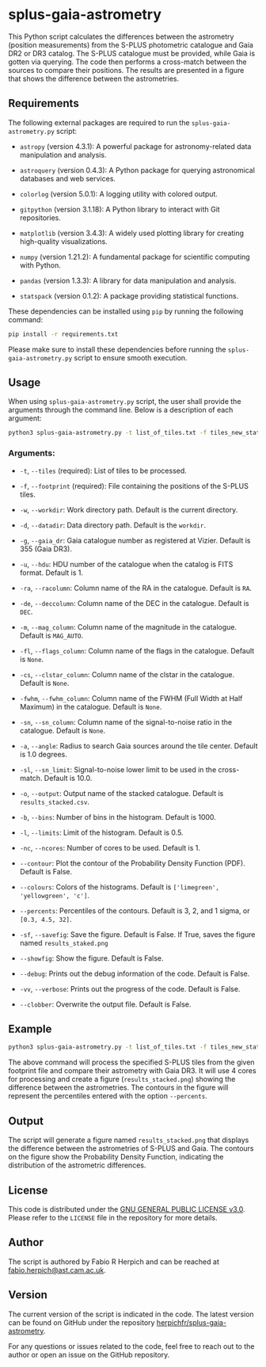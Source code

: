 # splus-gaia-astrometry

This Python script calculates the differences between the astrometry (position measurements) from the S-PLUS photometric catalogue and Gaia DR2 or DR3 catalog. The S-PLUS catalogue must be provided, while Gaia is gotten via querying. The code then performs a cross-match between the sources to compare their positions. The results are presented in a figure that shows the difference between the astrometries.

## Requirements

The following external packages are required to run the `splus-gaia-astrometry.py` script:

- `astropy` (version 4.3.1): A powerful package for astronomy-related data manipulation and analysis.

- `astroquery` (version 0.4.3): A Python package for querying astronomical databases and web services.

- `colorlog` (version 5.0.1): A logging utility with colored output.

- `gitpython` (version 3.1.18): A Python library to interact with Git repositories.

- `matplotlib` (version 3.4.3): A widely used plotting library for creating high-quality visualizations.

- `numpy` (version 1.21.2): A fundamental package for scientific computing with Python.

- `pandas` (version 1.3.3): A library for data manipulation and analysis.

- `statspack` (version 0.1.2): A package providing statistical functions.

These dependencies can be installed using `pip` by running the following command:

```bash
pip install -r requirements.txt
```

Please make sure to install these dependencies before running the `splus-gaia-astrometry.py` script to ensure smooth execution.
## Usage

When using `splus-gaia-astrometry.py` script, the user shall provide the arguments through the command line. Below is a description of each argument:

```bash
python3 splus-gaia-astrometry.py -t list_of_tiles.txt -f tiles_new_status.csv -d astrocatalogs/ -ra ALPHA_J2000 -de DELTA_J2000 -c 2 -nc 4 --percents=[0.3,4.5,32] --savefig --contour
```

### Arguments:

- `-t`, `--tiles` (required): List of tiles to be processed.

- `-f`, `--footprint` (required): File containing the positions of the S-PLUS tiles.

- `-w`, `--workdir`: Work directory path. Default is the current directory.

- `-d`, `--datadir`: Data directory path. Default is the `workdir`.

- `-g`, `--gaia_dr`: Gaia catalogue number as registered at Vizier. Default is 355 (Gaia DR3).

- `-u`, `--hdu`: HDU number of the catalogue when the catalog is FITS format. Default is 1.

- `-ra`, `--racolumn`: Column name of the RA in the catalogue. Default is `RA`.

- `-de`, `--deccolumn`: Column name of the DEC in the catalogue. Default is `DEC`.

- `-m`, `--mag_column`: Column name of the magnitude in the catalogue. Default is `MAG_AUTO`.

- `-fl`, `--flags_column`: Column name of the flags in the catalogue. Default is `None`.

- `-cs`, `--clstar_column`: Column name of the clstar in the catalogue. Default is `None`.

- `-fwhm`, `--fwhm_column`: Column name of the FWHM (Full Width at Half Maximum) in the catalogue. Default is `None`.

- `-sn`, `--sn_column`: Column name of the signal-to-noise ratio in the catalogue. Default is `None`.

- `-a`, `--angle`: Radius to search Gaia sources around the tile center. Default is 1.0 degrees.

- `-sl`, `--sn_limit`: Signal-to-noise lower limit to be used in the cross-match. Default is 10.0.

- `-o`, `--output`: Output name of the stacked catalogue. Default is `results_stacked.csv`.

- `-b`, `--bins`: Number of bins in the histogram. Default is 1000.

- `-l`, `--limits`: Limit of the histogram. Default is 0.5.

- `-nc`, `--ncores`: Number of cores to be used. Default is 1.

- `--contour`: Plot the contour of the Probability Density Function (PDF). Default is False.

- `--colours`: Colors of the histograms. Default is `['limegreen', 'yellowgreen', 'c']`.

- `--percents`: Percentiles of the contours. Default is 3, 2, and 1 sigma, or `[0.3, 4.5, 32]`.

- `-sf`, `--savefig`: Save the figure. Default is False. If True, saves the figure named `results_staked.png`

- `--showfig`: Show the figure. Default is False.

- `--debug`: Prints out the debug information of the code. Default is False.

- `-vv`, `--verbose`: Prints out the progress of the code. Default is False.

- `--clobber`: Overwrite the output file. Default is False.

## Example

```bash
python3 splus-gaia-astrometry.py -t list_of_tiles.txt -f tiles_new_status.csv -d astrocatalogs/ -ra ALPHA_J2000 -de DELTA_J2000 -c 2 -nc 4 --percents=[0.3,4.5,32] --savefig --contour
```

The above command will process the specified S-PLUS tiles from the given footprint file and compare their astrometry with Gaia DR3. It will use 4 cores for processing and create a figure (`results_stacked.png`) showing the difference between the astrometries. The contours in the figure will represent the percentiles entered with the option `--percents`.

## Output

The script will generate a figure named `results_stacked.png` that displays the difference between the astrometries of S-PLUS and Gaia. The contours on the figure show the Probability Density Function, indicating the distribution of the astrometric differences.

## License

This code is distributed under the [GNU GENERAL PUBLIC LICENSE v3.0](LICENSE). Please refer to the `LICENSE` file in the repository for more details.

## Author

The script is authored by Fabio R Herpich and can be reached at fabio.herpich@ast.cam.ac.uk.

## Version

The current version of the script is indicated in the code. The latest version can be found on GitHub under the repository [herpichfr/splus-gaia-astrometry](https://github.com/herpichfr/splus-gaia-astrometry).

For any questions or issues related to the code, feel free to reach out to the author or open an issue on the GitHub repository.
